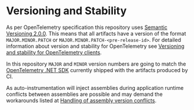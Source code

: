 # Versioning and Stability

As per OpenTelemetry specification this repository uses [Semantic Versioning 2.0.0](https://semver.org/).
This means that all artifacts have a version of the format `MAJOR.MINOR.PATCH` or `MAJOR.MINOR.PATCH-<pre-release-id>`. For detailed information about version and stability for OpenTelemetry see
[Versioning and stability for OpenTelemetry clients](https://github.com/open-telemetry/opentelemetry-specification/blob/bccdb63e3da14d7eb3a4f3090e270126373069ba/specification/versioning-and-stability.md#versioning-and-stability-for-opentelemetry-clients).

In this repository `MAJOR` and `MINOR` version numbers are going to match the [OpenTelemetry .NET SDK](https://github.com/open-telemetry/opentelemetry-dotnet/tree/main/src/OpenTelemetry#opentelemetry-net-sdk)
currently shipped with the artifacts produced by CI.

As auto-instrumentation will inject assemblies during application runtime
conflicts between assemblies are possible and may demand the workarounds
listed at [Handling of assembly version conflicts](./troubleshooting.md/#handling-of-assembly-version-conflicts).

<!-- 
TODO:

Automate the generation of the dependencies table to be linked here.
It should include the package references from:

src\OpenTelemetry.AutoInstrumentation\OpenTelemetry.AutoInstrumentation.csproj
src\OpenTelemetry.AutoInstrumentation.AdditionalDeps\Directory.Build.props

See https://github.com/open-telemetry/opentelemetry-dotnet-instrumentation/issues/454
-->
